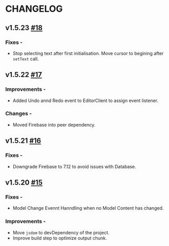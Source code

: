 # CHANGELOG
## v1.5.23 [#18](https://github.com/interviewstreet/firepad-x/pull/18)
  ### Fixes -
  - Stop selecting text after first initialisation. Move cursor to begining after `setText` call.

## v1.5.22 [#17](https://github.com/interviewstreet/firepad-x/pull/17)
  ### Improvements -
  - Added Undo annd Redo event to EditorClient to assign event listener.

  ### Changes -
  - Moved Firebase into peer dependency.

## v1.5.21 [#16](https://github.com/interviewstreet/firepad-x/pull/16)
  ### Fixes -
  - Downgrade Firebase to 7.12 to avoid issues with Database.

## v1.5.20 [#15](https://github.com/interviewstreet/firepad-x/pull/15)
  ### Fixes -
  - Model Change Evennt Hanndling when no Model Content has changed.

  ### Improvements -
  - Move `jsdom` to devDependency of the project.
  - Improve build step to optimize output chunk.
